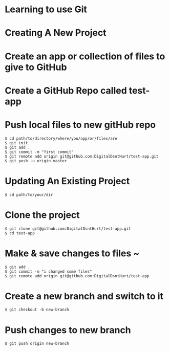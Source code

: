 # Learning to use Git

# Creating A New Project
# Create an app or collection of files to give to GitHub
# Create a GitHub Repo called test-app
# Push local files to new gitHub repo
	$ cd path/to/directory/where/you/app/or/files/are
	$ git init
	$ git add .
	$ git commit -m "first commit"
	$ git remote add origin git@github.com:DigitalDsntHurt/test-app.git
	$ git push -u origin master

# Updating An Existing Project
	$ cd path/to/your/dir

# Clone the project	
	$ git clone git@github.com:DigitalDsntHurt/test-app.git
	$ cd test-app

# Make & save changes to files ~
	$ git add .
	$ git commit -m "i changed some files"
	$ git remote add origin git@github.com:DigitalDsntHurt/test-app

# Create a new branch and switch to it
	$ git checkout -b new-branch

# Push changes to new branch
	$ git push origin new-branch